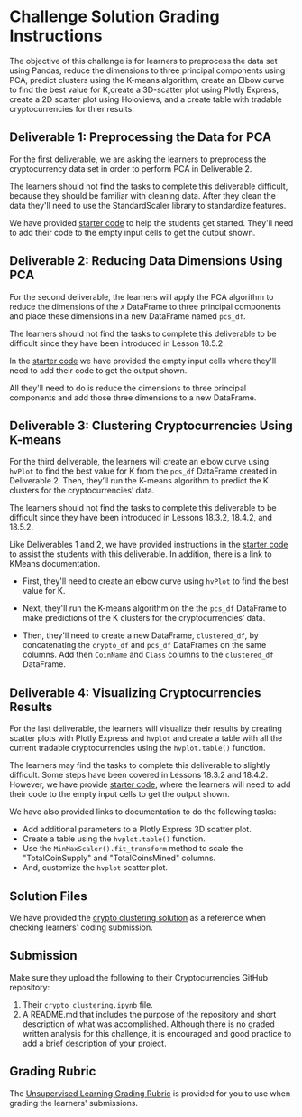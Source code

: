 # Challenge Solution Grading Instructions

The objective of this challenge is for learners to preprocess the data set using Pandas, reduce the dimensions to three principal components using PCA, predict clusters using the K-means algorithm, create an Elbow curve to find the best value for K,create a 3D-scatter plot using Plotly Express, create a 2D scatter plot using Holoviews, and a create table with tradable cryptocurrencies for thier results.

## Deliverable 1: Preprocessing the Data for PCA 

For the first deliverable, we are asking the learners to preprocess the cryptocurrency data set in order to perform PCA in Deliverable 2. 

The learners should not find the tasks to complete this deliverable difficult, because they should be familiar with cleaning data. After they clean the data they'll need to use the StandardScaler library to standardize features. 

We have provided [starter code](../Resources/crypto_clustering_starter_code.ipynb) to help the students get started. They'll need to add their code to the empty input cells to get the output shown.

## Deliverable 2: Reducing Data Dimensions Using PCA

For the second deliverable, the learners will apply the PCA algorithm to reduce the dimensions of the `X` DataFrame to three principal components and place these dimensions in a new DataFrame named `pcs_df`.

The learners should not find the tasks to complete this deliverable to be difficult since they have been introduced in Lesson 18.5.2.  

In the [starter code](../Resources/crypto_clustering_starter_code.ipynb) we have provided the empty input cells where they'll need to add their code to get the output shown. 

All they'll need to do is reduce the dimensions to three principal components and add those three dimensions to a new DataFrame. 

## Deliverable 3: Clustering Cryptocurrencies Using K-means

For the third deliverable, the learners will create an elbow curve using `hvPlot` to find the best value for K from the `pcs_df` DataFrame created in Deliverable 2. Then, they’ll run the K-means algorithm to predict the K clusters for the cryptocurrencies’ data.

The learners should not find the tasks to complete this deliverable to be difficult since they have been introduced in Lessons 18.3.2, 18.4.2, and 18.5.2. 

Like Deliverables 1 and 2, we have provided instructions in the [starter code](../Resources/crypto_clustering_starter_code.ipynb) to assist the students with this deliverable. In addition, there is a link to KMeans documentation.

* First, they'll need to create an elbow curve using `hvPlot` to find the best value for K.

* Next, they'll run the K-means algorithm on the the `pcs_df` DataFrame to make predictions of the K clusters for the cryptocurrencies’ data.

* Then, they'll need to create a new DataFrame, `clustered_df`, by concatenating the `crypto_df` and `pcs_df` DataFrames on the same columns. Add then `CoinName` and `Class` columns to the `clustered_df` DataFrame.

## Deliverable 4: Visualizing Cryptocurrencies Results

For the last deliverable, the learners will visualize their results by creating scatter plots with Plotly Express and `hvplot` and create a table with all the current tradable cryptocurrencies using the `hvplot.table()` function.

The learners may find the tasks to complete this deliverable to slightly difficult. Some steps have been covered in Lessons 18.3.2 and 18.4.2.  However, we have provide [starter code](../Resources/crypto_clustering_starter_code.ipynb), where the learners will need to add their code to the empty input cells to get the output shown.

We have also provided links to documentation to do the following tasks:
* Add additional parameters to a Plotly Express 3D scatter plot.
* Create a table using the `hvplot.table()` function.
* Use the `MinMaxScaler().fit_transform` method to scale the "TotalCoinSupply" and "TotalCoinsMined" columns.
* And, customize the `hvplot` scatter plot. 

## Solution Files

We have provided the [crypto clustering solution](crypto_clustering_solution.ipynb) as a reference when checking learners' coding submission.

## Submission

Make sure they upload the following to their Cryptocurrencies GitHub repository:

1. Their `crypto_clustering.ipynb` file.
2. A README.md that includes the purpose of the repository and short description of what was accomplished. Although there is no graded written analysis for this challenge, it is encouraged and good practice to add a brief description of your project.

## Grading Rubric

The [Unsupervised Learning Grading Rubric](../Resources/Unsupervised_Learning_Grading_Rubric.pdf) is provided for you to use when grading the learners' submissions.
